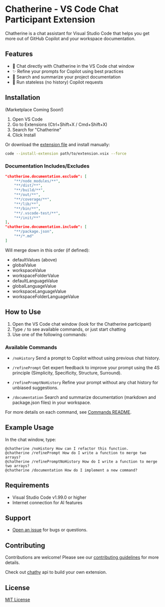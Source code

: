 # Chatherine - VS Code Chat Participant Extension

Chatherine is a chat assistant for Visual Studio Code that helps you get more out of GitHub Copilot and your workspace documentation.

## Features

- 💬 Chat directly with Chatherine in the VS Code chat window
- ✨ Refine your prompts for Copilot using best practices
- 📝 Search and summarize your project documentation
- 🧹 Run stateless (no history) Copilot requests

## Installation
(Marketplace Coming Soon!)
1. Open VS Code
2. Go to Extensions (Ctrl+Shift+X / Cmd+Shift+X)
3. Search for "Chatherine"
4. Click Install

Or download the [extension file](extension.vsix) and install manually:
```sh
code --install-extension path/to/extension.vsix --force
```

### Documentation Includes/Excludes
```json
"chatherine.documentation.exclude": [
    "**/node_modules/**",
    "**/dist/**",
    "**/build/**",
    "**/out/**",
    "**/coverage/**",
    "**/lib/**",
    "**/bin/**",
    "**/.vscode-test/**",
    "**/init/**"
],
"chatherine.documentation.include": [
    "**/package.json",
    "**/*.md"
]
```
Will merge down in this order (if defined):
- defaultValues (above)
- globalValue
- workspaceValue
- workspaceFolderValue
- defaultLanguageValue
- globalLanguageValue
- workspaceLanguageValue
- workspaceFolderLanguageValue


## How to Use

1. Open the VS Code chat window (look for the Chatherine participant)
2. Type `/` to see available commands, or just start chatting
3. Use one of the following commands:

### Available Commands

- `/noHistory`
  Send a prompt to Copilot without using previous chat history.

- `/refinePrompt`
  Get expert feedback to improve your prompt using the 4S principle (Simplicity, Specificity, Structure, Surround).

- `/refinePromptNoHistory`
  Refine your prompt without any chat history for unbiased suggestions.

- `/documentation`
  Search and summarize documentation (markdown and package.json files) in your workspace.

For more details on each command, see [Commands README](src/commands/README.md).

## Example Usage

In the chat window, type:
```
@chatherine /noHistory How can I refactor this function.
@chatherine /refinePrompt How do I write a function to merge two arrays?
@chatherine /refinePromptNoHistory How do I write a function to merge two arrays?
@chatherine /documentation How do I implement a new command?
```

## Requirements

- Visual Studio Code v1.99.0 or higher
- Internet connection for AI features

## Support

- [Open an issue](https://github.com/WillWillman/chatherine/issues) for bugs or questions.

## Contributing

Contributions are welcome! Please see our [contributing guidelines](CONTRIBUTING.md) for more details.

Check out [chathy](chathy/README.md) api to build your own extension.

## License

[MIT License](LICENSE)
